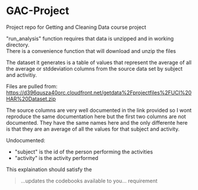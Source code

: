 GAC-Project
===========

Project repo for Getting and Cleaning Data course project


"run\_analysis" function requires that data is unzipped and in working directory.  
There is a convenience function that will download and unzip the files 

The dataset it generates is a table of values that represent the average of all the 
average or stddeviation columns from the source data set by subject and activitiy. 

Files are pulled from:
https://d396qusza40orc.cloudfront.net/getdata%2Fprojectfiles%2FUCI%20HAR%20Dataset.zip 

The source columns are very well documented in the link provided so I wont reproduce the same documentation here but the first two columns are not documented.
They have the same names here and the only differente here is that they are an average of all the values for that subject and activity.

Undocumented:
* "subject" is the id of the person performing the activities
* "activity" is the activity performed


This explaination should satisfy the 
> ...updates the codebooks available to you...
requirement

